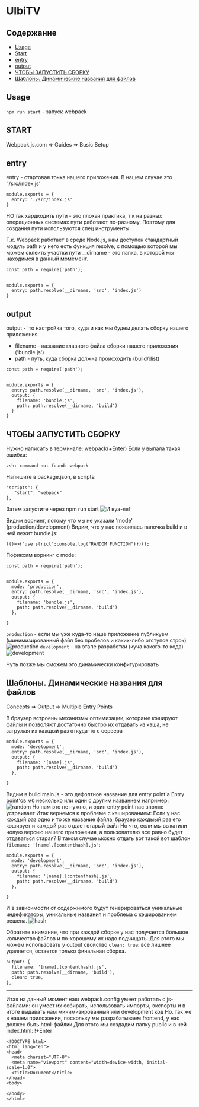 # UlbiTV

## Содержание
- [Usage](#)
- [Start](#)
- [entry](#entry)
- [output](#output)
- [ЧТОБЫ ЗАПУСТИТЬ СБОРКУ](#Запуск)
- [Шаблоны. Динамические названия для файлов](#Шаблоны)


## Usage

`npm run start` - запуск webpack

## START
Webpack.js.com => Guides => Busic Setup

<a name="entry"></a> 

## entry

entry - стартовая точка нашего приложения. 
В нашем случае это './src/index.js'
```
module.exports = {
  entry: './src/index.js'
}
```
НО так хардкодить пути - это плохая практика, т к на разных операционных системах пути работают по-разному. 
Поэтому для создания пути используются спец инструменты.

Т.к. Webpack работает в среде Node.js, нам доступен стандартный модуль path и у него
есть функция resolve, с помощью которой мы можем склеить участки пути
__dirname - это папка, в которой мы находимся в данный момемент.
```
const path = require('path');


module.exports = {
  entry: path.resolve(__dirname, 'src', 'index.js') 
}
```

<a name="output"></a> 

## output
output - 'то настройка того, куда и как мы будем делать сборку нашего приложения
 - filename - название главного файла сборки нашего приложения ('bundle.js')
 - path - путь, куда сборка должна происходить (build/dist)

```
const path = require('path');


module.exports = {
  entry: path.resolve(__dirname, 'src', 'index.js'),
  output: {
    filename: 'bundle.js',
    path: path.resolve(__dirname, 'build')
  }
}
```
<a name="Запуск"></a> 

## ЧТОБЫ ЗАПУСТИТЬ СБОРКУ 
Нужно написать в терминале: webpack(+Enter)
Если у выпала такая ошибка:
```
zsh: command not found: webpack
```

Напишите в package.json, в scripts:

```
"scripts": {
   "start": "webpack"
},
``` 
Затем запустите через npm run start
![И вуа-ля!](/images/webpack_error.jpg)

Видим ворнинг, потому что мы не указали 'mode' (production/development)
Видим, что у нас появилась папочка build и в ней лежит bundle.js:
```
(()=>{"use strict";console.log("RANDOM FUNCTION")})();
```

Пофиксим ворнинг с mode:
```
const path = require('path');


module.exports = {
  mode: 'production',
  entry: path.resolve(__dirname, 'src', 'index.js'),
  output: {
    filename: 'bundle.js',
    path: path.resolve(__dirname, 'build')
  },

}
```
`production` - если мы уже куда-то наше приложение публикуем (минимизированный файл без пробелов и каких-либо отступов строк)
![production](/images/production.jpg)
`development` - на этапе разработки (куча какого-то кода)
![development](/images/development.jpg)

Чуть позже мы сможем это динамически конфигурировать

<a name="Шаблоны"></a> 

## Шаблоны. Динамические названия для файлов

Concepts => Output => Multiple Entry Points

В браузер встроены механизмы оптимизации, котораые кэшируют файлы и 
позволяют достаточно быстро их отдавать из кэша, не загружая их каждый раз откуда-то с сервера

```
module.exports = {
  mode: 'development',
  entry: path.resolve(__dirname, 'src', 'index.js'),
  output: {
    filename: '[name].js',
    path: path.resolve(__dirname, 'build')
  },

}
```
Видим в build main.js - это дефолтное название для entry point'а
Entry point'ов мб несколько или один с другим названием например:
![random](/images/random.jpg)
Но нам это не нужно, и один entry point нас вполне устраивает
Итак вернемся к проблеме с кэшированием:
Если у нас каждый раз одно и то же название файла, браузер каждыый раз его кэширует
и каждый раз отдает старый файл
Но что, если мы выкатили новую версию нашего приложения, а пользователю все равно будет отдаваться старая?
В таком случае можно отдать вот такой вот шаблон `filename: '[name].[contenthash].js'`:
```
module.exports = {
  mode: 'development',
  entry: path.resolve(__dirname, 'src', 'index.js'),
  output: {
    filename: '[name].[contenthash].js',
    path: path.resolve(__dirname, 'build')
  },

}
```
И в зависимости от содержимого будут генерироваться уникальные индефикаторы, уникальные названия и проблема с кэшированием  решена.
![hash](/images/hash.jpg)

Обратите внимание, что при каждой сборке  у нас получается большое количество файлов и по-хорошему их надо подчищать.
Для этого мы можем использовать у output свойство  `clean: true`: все лишнее удаляется, остается только финальная сборка.
```
output: {
  filename: '[name].[contenthash].js',
  path: path.resolve(__dirname, 'build'),
  clean: true,
},
```
------------------------------------------
Итак на данный момент наш webpack.config умеет работать с js-файлами: он умеет их собирать, использовать импорты, экспорты и в итоге выдавать нам минимизированный или development код
Но. так же в нашем приложении, поскольку мы разрабатываем frontend, у нас должен быть html-файлик
Для этого мы создадим папку public и в ней index.html: !+Enter
```
<!DOCTYPE html>
<html lang="en">
<head>
  <meta charset="UTF-8">
  <meta name="viewport" content="width=device-width, initial-scale=1.0">
  <title>Document</title>
</head>
<body>
  
</body>
</html>
```
<!-- lesson 3: 8:23 -->


